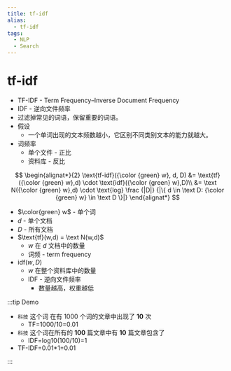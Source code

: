 ```yaml
---
title: tf-idf
alias:
  - tf-idf
tags:
  - NLP
  - Search
---
```


# tf-idf

- TF-IDF - Term Frequency–Inverse Document Frequency
- IDF - 逆向文件频率
- 过滤掉常见的词语，保留重要的词语。
- 假设
  - 一个单词出现的文本频数越小，它区别不同类别文本的能力就越大。
- 词频率
  - 单个文件 - 正比
  - 资料库 - 反比

$$
\begin{alignat*}{2}
\text{tf-idf}({\color {green} w}, d, D)
&= \text{tf}({\color {green} w},d) \cdot \text{idf}({\color {green} w},D)\\
&= \text N({\color {green} w},d) \cdot \text{log} \frac {|D|} {|\{ d \in \text D: {\color {green} w} \in \text D \}|}
\end{alignat*}
$$

- $\color{green} w$ - 单个词
- $d$ - 单个文档
- $D$ - 所有文档
- $\text{tf}(w,d) = \text N(w,d)$
  - $w$ 在 $d$ 文档中的数量
  - 词频 - term frequency
- $\text{idf}(w,D)$
  - $w$ 在整个资料库中的数量
  - IDF - 逆向文件频率
    - 数量越高，权重越低

:::tip Demo

- `科技` 这个词 在有 1000 个词的文章中出现了 **10** 次
  - TF=1000/10=0.01
- `科技` 这个词在所有的 **100** 篇文章中有 **10** 篇文章包含了
  - IDF=log10(100/10)=1
- TF-IDF=0.01\*1=0.01

:::
